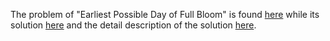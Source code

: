 The problem of "Earliest Possible Day of Full Bloom" is found [here](https://leetcode.com/problems/earliest-possible-day-of-full-bloom/description) while its solution [here](https://github.com/aurimas13/Solutions-To-Problems/blob/main/LeetCode/Python%20Solutions/Earliest%20Possible%20Day%20of%20Full%20Bloom/earliest.py) and the detail description of the solution [here](hhttps://leetcode.com/problems/earliest-possible-day-of-full-bloom/solutions/3512065/python-solution-beat-97-and-well-explained/). 